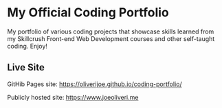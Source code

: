 # My Official Coding Portfolio
My portfolio of various coding projects that showcase skills learned from my Skillcrush Front-end Web Development courses and other self-taught coding. Enjoy!

## Live Site
GitHib Pages site: https://oliverijoe.github.io/coding-portfolio/

Publicly hosted site: https://www.joeoliveri.me
